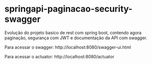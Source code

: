 # springapi-paginacao-security-swagger
Evolução do projeto basico de rest com spring boot, contendo agora paginação, segurança com JWT e documentação da API com swagger.

Para acessar o swagger:
http://localhost:8080/swagger-ui.html

Para acessar o actuator:
http://localhost:8080/actuator
